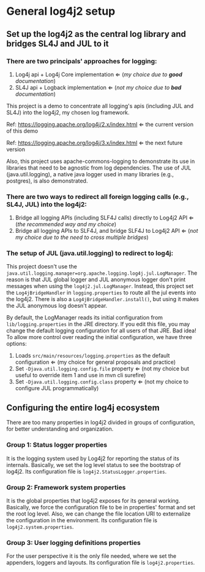# General log4j2 setup 

## Set up the log4j2 as the central log library and bridges SL4J and JUL to it

### There are two principals' approaches for logging:

1. Log4j api + Log4j Core implementation ⇐ (_my choice due to **good** documentation_)
2. SL4J api + Logback implementation ⇐ (_not my choice due to **bad** documentation_)

This project is a demo to concentrate all logging's apis (including JUL and SL4J) into the log4j2, my chosen log framework.

Ref: https://logging.apache.org/log4j/2.x/index.html ⇐ the current version of this demo

Ref: https://logging.apache.org/log4j/3.x/index.html ⇐ the next future version

Also, this project uses apache-commons-logging to demonstrate its use in libraries that need to be agnostic from log dependencies.
The use of JUL (java.util.logging), a native java logger used in many libraries (e.g., postgres), is also demonstrated.

### There are two ways to redirect all foreign logging calls (e.g., SL4J, JUL) into the log4j2:

1. Bridge all logging APIs (including SLF4J calls) directly to Log4j2 API ⇐ (_the recommended way and my choice_)
2. Bridge all logging APIs to SLF4J, and bridge SLF4J to Log4j2 API ⇐ (_not my choice due to the need to cross multiple bridges_)

### The setup of JUL (java.util.logging) to redirect to log4j: 

This project doesn't use the `java.util.logging.manager=org.apache.logging.log4j.jul.LogManager`.
The reason is that JUL global logger and JUL anonymous logger don't print messages when using the `log4j2.jul.LogManager`.
Instead, this project set the `Log4jBridgeHandler` in `logging.properties` to route all the jul events into the log4j2.
There is also a `Log4jBridgeHandler.install()`, but using it makes the JUL anonymous log doesn't appear.

By default, the LogManager reads its initial configuration from `lib/logging.properties` in the JRE directory.
If you edit this file, you may change the default logging configuration for all users of that JRE. Bad idea!
To allow more control over reading the initial configuration, we have three options:

1. Loads `src/main/resources/logging.properties` as the default configuration ⇐ (my choice for general proposals and practice)
2. Set `-Djava.util.logging.config.file` property ⇐ (not my choice but useful to override item 1 and use in mvn cli surefire)
3. Set `-Djava.util.logging.config.class` property ⇐ (not my choice to configure JUL programmatically)

## Configuring the entire log4j ecosystem

There are too many properties in log4j2 divided in groups of configuration, for better understanding and organization.

### Group 1: Status logger properties

It is the logging system used by Log4j2 for reporting the status of its internals.
Basically, we set the log level status to see the bootstrap of log4j2.
Its configuration file is `log4j2.StatusLogger.properties`.

### Group 2: Framework system properties

It is the global properties that log4j2 exposes for its general working.
Basically, we force the configuration file to be in properties' format and set the root log level.
Also, we can change the file location URI to externalize the configuration in the environment.
Its configuration file is `log4j2.system.properties`.

### Group 3: User logging definitions properties

For the user perspective it is the only file needed, where we set the appenders, loggers and layouts.
Its configuration file is `log4j2.properties`.
